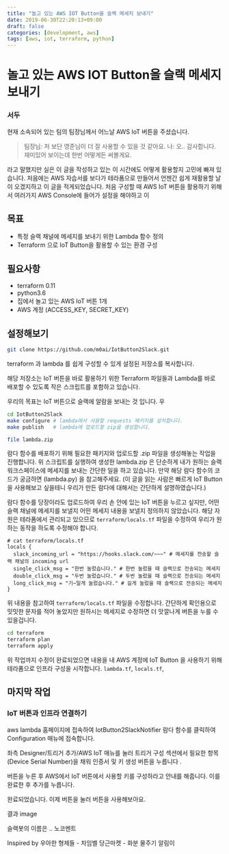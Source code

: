 ```yaml
---
title: "놀고 있는 AWS IOT Button을 슬랙 메세지 보내기"
date: 2019-06-30T22:20:13+09:00
draft: false
categories: [development, aws]
tags: [aws, iot, terraform, python]
---
```


# 놀고 있는 AWS IOT Button을 슬랙 메세지 보내기

### 서두

현재 소속되어 있는 팀의 팀장님께서 어느날 AWS IoT 버튼을 주셨습니다.

> 팀장님: 저 보단 영준님이 더 잘 사용할 수 있을 것 같아요.
> 나: 오.. 감사합니다. 재미있어 보이는데 한번 어떻게든 써볼게요.

라고 말했지만 실은 이 글을 작성하고 있는 이 시간에도 어떻게 활용할지 고민에 빠져 있습니다.
처음에는 AWS 자습서를 보다가 테라폼으로 만들어서 언젠간 쉽게 재활용할 날이 오겠지하고 이 글을 적게되었습니다.
처음 구성할 때 AWS IoT 버튼을 활용하기 위해서 여러가지 AWS Console에 들어가 설정을 해야하고 이


## 목표

- 특정 슬랙 채널에 메세지를 보내기 위한 Lambda 함수 정의
- Terraform 으로 IoT Button을 활용할 수 있는 환경 구성

## 필요사항
- terraform 0.11
- python3.6
- 집에서 놀고 있는 AWS IoT 버튼 1개
- AWS 계정 (ACCESS_KEY, SECRET_KEY)


## 설정해보기

```sh
git clone https://github.com/m0ai/IotButton2Slack.git
```
 terraform 과 lambda 를 쉽게 구성할 수 있게 설정된 저장소를 복사합니다.

해당 저장소는 IoT 버튼을 바로 활용하기 위한 Terraform 파일들과 Lambda를 바로 배포할 수 있도록 작은 스크립트를 포함하고 있습니다.

 우리의 목표는 IoT 버튼으로 슬랙에 알람을 보내는 것 입니다. 우
```sh
cd IotButton2Slack
make configure # lambda에서 사용할 requests 패키지를 설치합니다.
make publish   # lambda에 업로드할 zip을 생성합니다.

file lambda.zip
```
람다 함수를 배포하기 위해 필요한 패키지와 업로드할 .zip 파일을 생성해놓는 작업을 진행합니다. 위 스크립트를 실행하여 생성한 lambda.zip 은 단순하게 내가 원하는 슬랙 워크스페이스에 메세지를 보내는 간단한 일을 하고 있습니다. 만약 해당 람다 함수의 코드가 궁금하면 (lambda.py) 을 참고해주세요.
(이 글을 읽는 사람은 빠르게 IoT Button을 사용해보고 싶을테니 우리가 만든 람다에 대해서는 간단하게 설명하였습니다.)

람다 함수를 당장이라도 업로드하여 우리 손 안에 있는 IoT 버튼을 누르고 싶지만, 어떤 슬랙 채널에 메세지를 보낼지 어떤 메세지 내용을 보낼지 정의하지 않았습니다. 해당 자원은 테라폼에서 관리되고 있으므로 `terraform/locals.tf` 파일을 수정하여 우리가 원하는 동작을 하도록 수정해야 합니다.

```hcl
# cat terraform/locals.tf
locals {
  slack_incoming_url = "https://hooks.slack.com/~~~" # 메세지를 전송할 슬랙 채널의 incoming url
  single_click_msg = "한번 눌렀습니다." # 한번 눌렀을 때 슬랙으로 전송되는 메세지
  double_click_msg = "두번 눌렀습니다." # 두번 눌렀을 때 슬랙으로 전송되는 메세지
  long_click_msg = "기~일게 눌렀습니다." # 길게 눌렀을 때 슬랙으로 전송되는 메세지
}
```

위 내용을 참고하여 `terraform/locals.tf` 파일을 수정합니다. 간단하게 확인용으로 밋밋한 문자를 적어 놓았지만 원하시는 메세지로 수정하면 더 맛깔나게 버튼을 누를 수 있을겁니다.

```sh
cd terraform
terraform plan
terraform apply
```

위 작업까지 수정이 완료되었으면 내용을 내 AWS 계정에 IoT Button 을 사용하기 위해 테라폼으로 인프라 구성을 시작합니다. `lambda.tf`, `locals.tf`,


## 마지막 작업
### IoT 버튼과 인프라 연결하기
aws lambda 홈페이지에 접속하여 IotButton2SlackNotifier 람다 함수를 클릭하여 Configuration 매뉴에 접속합니다.

좌측 Designer/트리거 추가/AWS IoT 매뉴를 눌러 트리거 구성 섹션에서 필요한 항목(Device Serial Number)을 채워 인증서 및 키 생성 버튼을 누릅니다 .

버튼을 누른 후 AWS에서 IoT 버튼에서 사용할 키를 구성하라고 안내를 해줍니다. 이를 완료한 후 추가를 누릅니다.

완료되었습니다. 이제 버튼을 눌러 버튼을 사용해보아요.

결과
image

슬랙봇의 이름은 .. 노코멘트

Inspired by
우아한 형제들 - 차임벨
당근마켓 - 화분 물주기 알림이